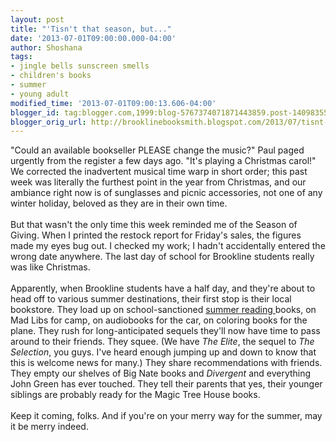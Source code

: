 ```yaml
---
layout: post
title: "'Tisn't that season, but..."
date: '2013-07-01T09:00:00.000-04:00'
author: Shoshana
tags:
- jingle bells sunscreen smells
- children's books
- summer
- young adult
modified_time: '2013-07-01T09:00:13.606-04:00'
blogger_id: tag:blogger.com,1999:blog-5767374071871443859.post-140983558609291478
blogger_orig_url: http://brooklinebooksmith.blogspot.com/2013/07/tisnt-that-season-but.html
---
```


"Could an available bookseller PLEASE change the music?" Paul paged urgently from the register a few days ago. "It's playing a Christmas carol!" We corrected the inadvertent musical time warp in short order; this past week was literally the furthest point in the year from Christmas, and our ambiance right now is of sunglasses and picnic accessories, not one of any winter holiday, beloved as they are in their own time.<br /><br />But that wasn't the only time this week reminded me of the Season of Giving. When I printed the restock report for Friday's sales, the figures made my eyes bug out. I checked my work; I hadn't accidentally entered the wrong date anywhere. The last day of school for Brookline students really was like Christmas.<br /><br />Apparently, when Brookline students have a half day, and they're about to head off to various summer destinations, their first stop is their local bookstore. They load up on school-sanctioned <a href="http://brooklinebooksmith.blogspot.com/2013/06/your-assignment-this-summer-read.html">summer reading </a>books, on Mad Libs for camp, on audiobooks for the car, on coloring books for the plane. They rush for long-anticipated sequels they'll now have time to pass around to their friends. They squee. (We have<i>&nbsp;The Elite</i>, the sequel to <i>The Selection</i>, you guys. I've heard enough jumping up and down to know that this is welcome news for many.) They share recommendations with friends. They empty our shelves of Big Nate books and&nbsp;<i>Divergent </i>and everything John Green has ever touched. They tell their parents that yes, their younger siblings are probably ready for the Magic Tree House books.<br /><br />Keep it coming, folks. And if you're on your merry way for the summer, may it be merry indeed.